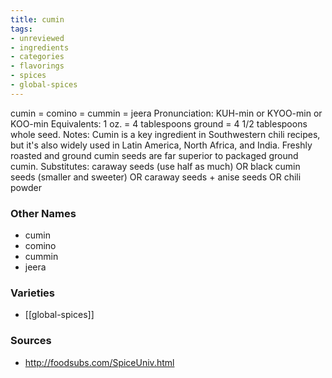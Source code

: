 ```yaml
---
title: cumin
tags:
- unreviewed
- ingredients
- categories
- flavorings
- spices
- global-spices
---
```

cumin = comino = cummin = jeera Pronunciation: KUH-min or KYOO-min or KOO-min Equivalents: 1 oz. = 4 tablespoons ground = 4 1/2 tablespoons whole seed. Notes: Cumin is a key ingredient in Southwestern chili recipes, but it's also widely used in Latin America, North Africa, and India. Freshly roasted and ground cumin seeds are far superior to packaged ground cumin. Substitutes: caraway seeds (use half as much) OR black cumin seeds (smaller and sweeter) OR caraway seeds + anise seeds OR chili powder

### Other Names

* cumin
* comino
* cummin
* jeera

### Varieties

* [[global-spices]]

### Sources
* http://foodsubs.com/SpiceUniv.html
